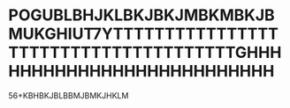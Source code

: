 # POGUBLBHJKLBKJBKJMBKMBKJBMUKGHIUT7YTTTTTTTTTTTTTTTTTTTTTTTTTTTTTTTTTTTTTTGHHHHHHHHHHHHHHHHHHHHHHHHHH
56+KBHBKJBLBBMJBMKJHKLM
